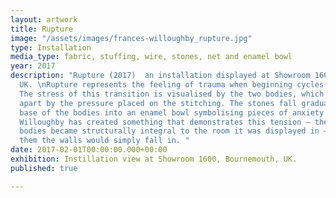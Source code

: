```yaml
---
layout: artwork
title: Rupture
image: "/assets/images/frances-willoughby_rupture.jpg"
type: Installation
media_type: fabric, stuffing, wire, stones, net and enamel bowl
year: 2017
description: "Rupture (2017)  an installation displayed at Showroom 1600 in Bournemouth,
  UK. \nRupture represents the feeling of trauma when beginning cycles of change.
  The stress of this transition is visualised by the two bodies, which are being ripped
  apart by the pressure placed on the stitching. The stones fall gradually from the
  base of the bodies into an enamel bowl symbolising pieces of anxiety being relinquished.
  Willoughby has created something that demonstrates this tension – the sculptural
  bodies became structurally integral to the room it was displayed in – as if by removing
  them the walls would simply fall in. "
date: 2017-02-01T00:00:00.000+00:00
exhibition: Instillation view at Showroom 1600, Bournemouth, UK.
published: true

---
```

